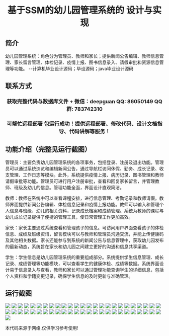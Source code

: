 <p><h1 align="center">基于SSM的幼儿园管理系统的 设计与实现</h1></p>

## 简介
幼儿园管理系统：角色分为管理员、教师和家长；提供新闻公告编辑、教师信息管理、家长留言管理、体检记录、疫情上报、图书信息录入、请假审批和资源信息管理等功能。    --计算机毕业设计源码；毕设源码；java毕业设计源码


## 联系方式
<p><h3 align="center">获取完整代码与数据库文件 + 微信：deepguan QQ: 86050149 QQ群: 783742310</h3></p>
<p><h3 align="center">可帮忙远程部署 包运行成功！提供远程部署、修改代码、设计文档指导、代码讲解等服务！</h3></p>

## 功能介绍（完整见运行截图）
管理员：主要负责幼儿园管理系统的各项事务，包括登录、注册及退出功能。管理员可以通过系统浏览和编辑新闻公告，通过导航栏访问休假、勤务、成长记录、收支管理、工作日志等模块。此外，系统提供疫情上报、病历记录、图书管理和教师请假审批等功能。管理员可进行用户注册审批，查看和回复家长留言，并管理教师、班级及幼儿的信息。管理功能全面，界面设计直观简洁。

教师：教师在系统中可以查看课程安排，进行信息管理、考勤记录和教师请假。教师界面提供新闻公告编辑、体检信息记录和疫情上报功能。教师可以输入和管理个人信息与班级、幼儿的相关资料，记录成长档案和成绩管理。系统为教师的课程与幼儿成长记录提供了便捷的管理工具，使日常管理工作更加高效。

家长：家长主要通过系统查看和管理孩子的信息。可访问用户界面查看孩子的体检信息、成绩及班级资讯，留言模块可以与教师和管理员沟通交流，并能上传健康码及其他相关数据。家长还能参与到系统的新闻公告与信息管理中，获取幼儿园发布的最新动态，系统旨在家长和幼儿园之间建立更好的沟通和信息共享渠道。

学生：学生信息是幼儿园管理系统的重要组成部分。系统提供学生信息管理、成长记录、成绩管理等功能模块，可以查看学生的健康体检、成绩等数据。系统界面设计易于信息录入与查看，教师和家长可以通过管理功能查询学生的详细信息，包括个人资料和学籍变更记录，确保学生信息的及时更新与准确管理。


## 运行截图
![](img/001.jpg)
![](img/002.jpg)
![](img/003.jpg)
![](img/004.jpg)
![](img/005.jpg)
![](img/006.jpg)
![](img/007.jpg)
![](img/008.jpg)
![](img/009.jpg)
![](img/010.jpg)
![](img/011.jpg)
![](img/012.jpg)
![](img/013.jpg)
![](img/014.jpg)
![](img/015.jpg)
![](img/016.jpg)
![](img/017.jpg)
![](img/018.jpg)
![](img/019.jpg)
![](img/020.jpg)
![](img/021.jpg)
![](img/022.jpg)
![](img/023.jpg)
![](img/024.jpg)
![](img/025.jpg)
![](img/026.jpg)
![](img/027.jpg)
![](img/028.jpg)
![](img/029.jpg)
![](img/030.jpg)
![](img/031.jpg)
![](img/032.jpg)
![](img/033.jpg)
![](img/034.jpg)
![](img/035.jpg)
![](img/036.jpg)
![](img/037.jpg)
![](img/038.jpg)
![](img/039.jpg)
![](img/040.jpg)
![](img/041.jpg)
![](img/042.jpg)
![](img/043.jpg)
![](img/044.jpg)
![](img/045.jpg)
![](img/046.jpg)
![](img/047.jpg)
![](img/048.jpg)
![](img/049.jpg)
![](img/050.jpg)
![](img/051.jpg)

<p>本代码来源于网络,仅供学习参考使用!</p>

